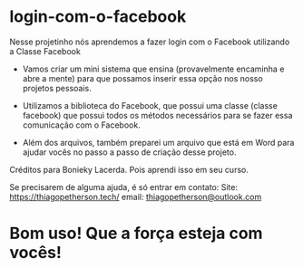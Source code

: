 # login-com-o-facebook
Nesse projetinho nós aprendemos a fazer login com o Facebook utilizando a Classe Facebook

- Vamos criar um mini sistema que ensina (provavelmente encaminha e abre a mente) para que possamos inserir essa opção nos nosso projetos pessoais. 

- Utilizamos a biblioteca do Facebook, que possui uma classe (classe facebook) que possui todos os métodos necessários para se fazer essa comunicação com o Facebook. 

- Além dos arquivos, também preparei um arquivo que está em Word para ajudar vocês no passo a passo de criação desse projeto. 

Créditos para Bonieky Lacerda. Pois aprendi isso em seu curso.

Se precisarem de alguma ajuda, é só entrar em contato: 
Site: https://thiagopetherson.tech/
email: thiagopetherson@outlook.com

# Bom uso! Que a força esteja com vocês! 

